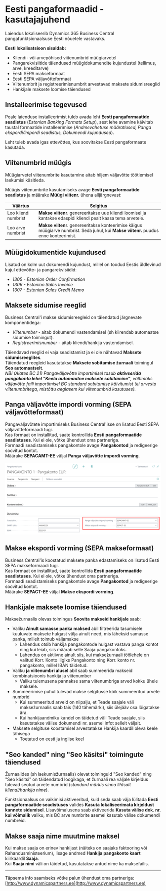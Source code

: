 ---
---
# Eesti pangaformaadid - kasutajajuhend
Laiendus lokaliseerib Dynamics 365 Business Central pangafunktsionaalsuse Eesti nõuetele vastavaks.

**Eesti lokalisatsioon sisaldab:**
- Kliendi- või arvepõhised viitenumbrid müügiarvetel
- Pangarekvisiitide täiendused müügidokumendite kujundustel (tellimus, arve, kreeditarve)
- Eesti SEPA makseformaat
- Eesti SEPA väljavõtteformaat
- Viitenumbrit ja registreerimisnumbrit arvestavad maksete sidumisreeglid
- Hankijale maksete loomise täiendused

## Installeerimise tegevused
Peale laienduse installeerimist tuleb avada leht **Eesti pangaformaatide seadistus** (_Estonian Banking Formats Setup_), sest lehe avamine käivitab taustal formaatide installeerimise (_Andmevahetuse määratlused, Panga ekspordi/impordi seadistus, Dokumendi kujundused_).  

Leht tuleb avada igas ettevõttes, kus soovitakse Eesti pangaformaate kasutada.  

## Viitenumbrid müügis
Müügiarvetel viitenumbrite kasutamine aitab hiljem väljavõtte töötlemisel laekumisi käsitleda.

Müügis viitenumbrite kasutamiseks avage **Eesti pangaformaatide seadistus** ja määrake **Müügi viitenr.** ühena alljärgnevast:

Väärtus | Selgitus
-- | --
Loo kliendi numbrist | **Makse viitenr.** genereeritakse uue kliendi loomisel ja kantakse edaspidi kliendi pealt kaasa tema arvetele.
Loo arve numbrist | **Makse viitenr.** genereeritakse konteerimise käigus müügiarve numbrist. Seda juhul, kui **Makse viitenr.** puudus enne konteerimist.

## Müügidokumentide kujundused
Lisatud on kolm uut dokumendi kujundust, millel on toodud Eestis üldlevinud kujul ettevõtte- ja pangarekvisiidid:
-  *1305 - Estonian Order Confirmation*
-  *1306 - Estonian Sales Invoice*
-  *1307 - Estonian Sales Credit Memo*

## Maksete sidumise reeglid
Business Central'i makse sidumisreegleid on täiendatud järgnevate komponentidega: 
-  *Viitenumber* - aitab dokumendi vastendamisel (sh kiirendab automaatse sidumise toimingut).
-  *Registreerimisnumber* - aitab kliendi/hankija vastendamisel.

Täiendavad reeglid ei vaja seadistamist ja ei ole nähtavad **Maksete sidumisreeglites**.  
Täiendatud reegleid kasutatakse **Maksete sobitamise žurnaali** toimingul **Seo automaatselt**.  
_NB! (Alates BC 21) Pangaväljavõtte importimisel tasub **aktiveerida pangakonto lehel "Keela automaatne maksete sobitamine"**, vältimaks väljavõtte faili importimisel BC standard sobitamise käivitumist (ei arvesta viitenumbritega, mistõttu aeglasem kui viitenumbrid kasutuses)._  

## Panga väljavõtte impordi vorming (SEPA väljavõtteformaat)
Pangaväljavõtete importimiseks Business Central'isse on lisatud Eesti SEPA väljavõtteformaadi tugi.  
Kas formaat on installitud, saate kontrollida **Eesti pangaformaatide seadistuses**. Kui ei ole, võtke ühendust oma partneriga.  
Formaadi seadistamiseks pangakontole avage **Pangakontod** ja redigeerige soovitud kontot.  
Määrake **SEPACAMT-EE** väljal **Panga väljavõtte impordi vorming**.  

![Image](vormingu-seaded-pangakontol.png)

## Makse ekspordi vorming (SEPA makseformaat)
Business Central'is koostatud maksete panka edastamiseks on lisatud Eesti SEPA makseformaadi tugi.  
Kas formaat on installitud, saate kontrollida **Eesti pangaformaatide seadistuses**. Kui ei ole, võtke ühendust oma partneriga.  
Formaadi seadistamiseks pangakontole avage **Pangakontod** ja redigeerige soovitud kontot.  
Määrake **SEPACT-EE** väljal **Makse ekspordi vorming**.

## Hankijale maksete loomise täiendused
Maksežurnaalis olevas toimingus **Soovita makseid hankijale** saab:
- Valiku **Ainult samasse panka maksed** abil filtreerida tasumisele kuuluvate maksete hulgast välja ainult need, mis läheksid samasse panka, millelt toimub väljamakse
  - Lahendus otsib hankija pangakontode hulgast vastava panga kontot ning kui leiab, siis määrab selle Saaja pangakontoks.
  - Lahendus on aktiivne ainult siis, kui maksežurnaali töölehele on valitud Korr. Konto liigiks Pangakonto ning Korr. konto nr. pangakonto, millel IBAN täidetud.
- Valiku **ja viitenumbri alusel** abil saab summeerida makseid kombinatsioonis hankija ja viitenumber
  - Valiku tulemusena pannakse sama viitenumbriga arved kokku ühele maksele.
- Summeerimise puhul tulevad makse selgitusse kõik summeeritud arvete numbrid
  - Kui summeeritud arveid on niipalju, et Teade saajale väli maksežurnaalis saab täis (140 tähemärki), siis ülejääv osa lõigatakse ära.
  - Kui hankijaandmiku kandel on täidetud väli Teade saajale, siis kasutatakse välise dokumendi nr. asemel infot sellelt väljalt.
- Maksete selgituse koostamisel arvestatakse Hankija kaardil oleva keele tähisega
  - Toetatud on eesti ja inglise keel

## "Seo kanded" ning "Seo käsitsi" toimingute täiendused
Žurnaalides (sh laekumisžurnaalis) olevat toiminguid "Seo kanded" ning "Seo käsitsi" on täidendatud loogikaga, et žurnaali rea väljale kirjeldus tulevad seotud arvete numbrid (_standard märkis sinna lihtsalt kliendi/hankija nime_).  

Funktsionaalsus on vaikimisi aktiveeritud, kuid seda saab väja lülitada **Eesti pangaformaatide seadistuses** valides **Kasuta lokaliseerimata kirjeldust kannete sidumisel**. Lisavõimalusena saab aktiveerida **Kasuta välise dok. nr. kui võimalik** valiku, mis BC arve numbrite asemel kasutab välise dokumendi numbreid.  

## Makse saaja nime muutmine maksel
Kui makse saaja on erinev hankijast (näiteks on saajaks faktooring või Rahandusministeerium), lisage andmed **Hankija pangakonto kaart** kiirkaardil **Saaja**.  
Kui **Saaja nimi** väli on täidetud, kasutatakse antud nime ka maksefailis. 

***

Täpsema info saamiseks võtke palun ühendust oma partneriga:  
[http://www.dynamicspartners.ee](http://www.dynamicspartners.ee)
